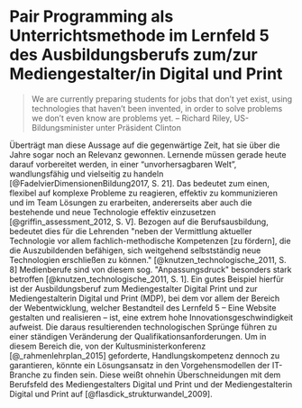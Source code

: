 # Pair Programming als Unterrichtsmethode im Lernfeld 5 des Ausbildungsberufs zum/zur Mediengestalter/in Digital und Print

> We are currently preparing students for jobs that don’t yet exist, using technologies that haven’t been invented, in order to solve problems we don’t even know are problems yet. – Richard Riley, US-Bildungsminister unter Präsident Clinton

Überträgt man diese Aussage auf die gegenwärtige Zeit, hat sie über die Jahre sogar noch an Relevanz gewonnen. Lernende müssen gerade heute darauf vorbereitet werden, in einer “unvorhersagbaren Welt”, wandlungsfähig und vielseitig zu handeln [@FadelvierDimensionenBildung2017, S. 21]. Das bedeutet zum einen, flexibel auf komplexe Probleme zu reagieren, effektiv zu kommunizieren und im Team Lösungen zu erarbeiten, andererseits aber auch die bestehende und neue Technologie effektiv einzusetzen [@griffin_assessment_2012, S. V]. Bezogen auf die Berufsausbildung, bedeutet dies für die Lehrenden "neben der Vermittlung aktueller Technologie vor allem fachlich-methodische Kompetenzen [zu fördern], die die Auszubildenden befähigen, sich weitgehend selbstständig neue Technologien erschließen zu können." [@knutzen_technologische_2011, S. 8]
Medienberufe sind von diesem sog. "Anpassungsdruck" besonders stark betroffen [@knutzen_technologische_2011, S. 1]. Ein gutes Beispiel hierfür ist der Ausbildungsberuf zum Mediengestalter Digital Print und zur Mediengestalterin Digital und Print (MDP), bei dem vor allem der Bereich der Webentwicklung, welcher Bestandteil des Lernfeld 5  – Eine Website gestalten und realisieren – ist, eine extrem hohe Innovationsgeschwindigkeit aufweist. Die daraus resultierenden technologischen Sprünge führen zu einer ständigen Veränderung der Qualifikationsanforderungen. Um in diesem Bereich die, von der Kultusministerkonferenz [@_rahmenlehrplan_2015] geforderte, Handlungskompetenz dennoch zu garantieren, könnte ein Lösungsansatz in den Vorgehensmodellen der IT-Branche zu finden sein. Diese weißt ohnehin Überschneidungen mit dem Berufsfeld des Mediengestalters Digital und Print und der Mediengestalterin Digital und Print auf [@flasdick_strukturwandel_2009].
